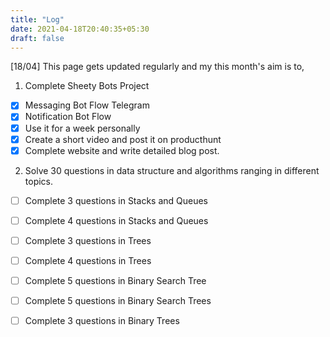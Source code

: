 ```yaml
---
title: "Log"
date: 2021-04-18T20:40:35+05:30
draft: false
---
```

[18/04]
This page gets updated regularly and my this month's aim is to, 
 1. Complete Sheety Bots Project
 - [x] Messaging Bot Flow Telegram
 - [x] Notification Bot Flow 
 - [x] Use it for a week personally 
 - [x] Create a short video and post it on producthunt
 - [x] Complete website and write detailed blog post. 
 2. Solve 30 questions in data structure and algorithms ranging in different topics. 
 - [ ] Complete 3 questions in Stacks and Queues
 - [ ] Complete 4 questions in Stacks and Queues
 - [ ] Complete 3 questions in Trees
 - [ ] Complete 4 questions in Trees 
 - [ ] Complete 5 questions in Binary Search Tree
 - [ ] Complete 5 questions in Binary Search Trees
 - [ ] Complete 3 questions in Binary Trees

